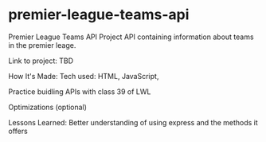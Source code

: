 # premier-league-teams-api

Premier League Teams API Project
API containing information about teams in the premier leage. 

Link to project: TBD

How It's Made:
Tech used: HTML, JavaScript,

Practice buidling APIs with class 39 of LWL


Optimizations
(optional)

Lessons Learned:
Better understanding of using express and the methods it offers
